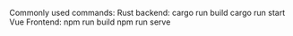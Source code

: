 Commonly used commands:
Rust backend:
cargo run build
cargo run start
Vue Frontend:
npm run build
npm run serve
